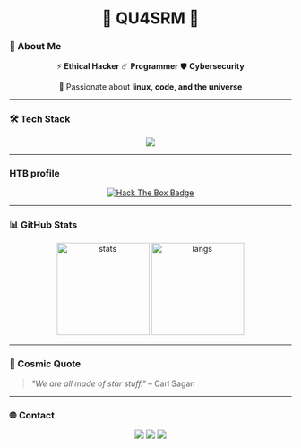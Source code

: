 <h1 align="center">🌌 QU4SRM 🌌</h1>

### 👤 About Me

<p align="center">
  ⚡ <b>Ethical Hacker</b> ☄️ <b>Programmer</b> 🛡️ <b>Cybersecurity</b>
</p>
<p align="center">
  🚀 Passionate about <b>linux, code, and the universe</b> 
</p>

---

### 🛠️ Tech Stack

<p align="center">
  <img src="https://skillicons.dev/icons?i=python,linux,arch,bash,git,github,html,css,js,react,vscode,vim" />
</p>

---

### HTB profile

<p align="center">
  <a href="https://app.hackthebox.com/users/1012903">
    <img src="https://www.hackthebox.eu/badge/image/1012903" alt="Hack The Box Badge">
  </a>
</p>

---

### 📊 GitHub Stats

<p align="center">
  <img src="https://github-readme-stats.vercel.app/api?username=qu4srM&show_icons=true&theme=tokyonight" alt="stats" height="165"/>
  <img src="https://github-readme-stats.vercel.app/api/top-langs/?username=qu4srM&layout=compact&theme=tokyonight" alt="langs" height="165"/>
</p>

---

### 🚀 Cosmic Quote
> *"We are all made of star stuff."* – Carl Sagan  

---

### 🌐 Contact

<p align="center">
  <a href="https://github.com/qu4srM"><img src="https://img.shields.io/badge/GitHub-181717?style=for-the-badge&logo=github&logoColor=white"/></a>
  <a href="https://www.linkedin.com/in/"><img src="https://img.shields.io/badge/LinkedIn-0077B5?style=for-the-badge&logo=linkedin&logoColor=white"/></a>
  <a href="mailto:tuemail@domain.com"><img src="https://img.shields.io/badge/Email-D14836?style=for-the-badge&logo=gmail&logoColor=white"/></a>
</p>



